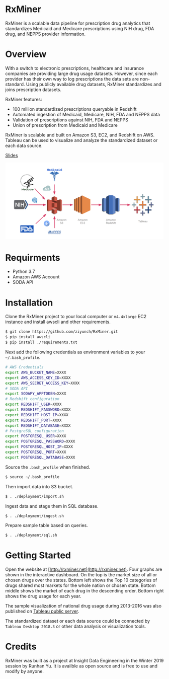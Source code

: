 # RxMiner
RxMiner is a scalable data pipeline for prescription drug analytics that standardizes Medicaid and Medicare prescriptions using NIH drug, FDA drug, and NEPPS provider information.

# Overview
With a switch to electronic prescriptions, healthcare and insurance companies are providing large drug usage datasets. However, since each provider has their own way to log prescriptions the data sets are non-standard. Using publicly available drug datasets, RxMiner standardizes and joins prescription datasets.

RxMiner features:
- 100 million standardized prescriptions queryable in Redshift
- Automated ingestion of Medicaid, Medicare, NIH, FDA and NEPPS data
- Validation of prescriptions against NIH, FDA and NEPPS
- Union of prescription from Medicaid and Medicare

RxMiner is scalable and built on Amazon S3, EC2, and Redshift on AWS. Tableau can be used to visualize and analyze the standardized dataset or each data source.

[Slides](https://docs.google.com/presentation/d/1z6SpBYRWqAIjsW7Khf0E44y8RqzUDVtGs8ziCrJ-xoA)

![Pipeline](docs/pipeline.png)

# Requirments
* Python 3.7
* Amazon AWS Account
* SODA API

# Installation
Clone the RxMiner project to your local computer or `m4.4xlarge` EC2 instance and install awscli and other requirements.

```bash
$ git clone https://github.com/ziyunch/RxMiner.git
$ pip install awscli
$ pip install ./requirements.txt
```

Next add the following credentials as environment variables to your `~/.bash_profile`.

```bash
# AWS Credentials
export AWS_BUCKET_NAME=XXXX
export AWS_ACCESS_KEY_ID=XXXX
export AWS_SECRET_ACCESS_KEY=XXXX
# SODA API
export SODAPY_APPTOKEN=XXXX
# Redshift configuration
export REDSHIFT_USER=XXXX
export REDSHIFT_PASSWORD=XXXX
export REDSHIFT_HOST_IP=XXXX
export REDSHIFT_PORT=XXXX
export REDSHIFT_DATABASE=XXXX
# PostgreSQL configuration
export POSTGRESQL_USER=XXXX
export POSTGRESQL_PASSWORD=XXXX
export POSTGRESQL_HOST_IP=XXXX
export POSTGRESQL_PORT=XXXX
export POSTGRESQL_DATABASE=XXXX
```

Source the `.bash_profile` when finished.

```bash
$ source ~/.bash_profile
```

Then import data into S3 bucket.

```bash
$ . ./deployment/import.sh
```

Ingest data and stage them in SQL database.

```bash
$ . ./deployment/ingest.sh
```

Prepare sample table based on queries.

```bash
$ . ./deployment/sql.sh
```
# Getting Started

Open the website at [http://rxminer.net](http://rxminer.net). Four graphs are shown in the interactive dashboard. On the top is the market size of all or chosen drugs over the states. Bottom left shows the Top 10 categories of drugs shared most markets for the whole nation or chosen state. Bottom middle shows the market of each drug in the descending order. Bottom right shows the drug usage for each year.

The sample visualization of national drug usage during 2013-2016 was also published on [Tableau public server](https://public.tableau.com/profile/runhan.yu#!/vizhome/rxminer2/Dashboard1).

The standardized dataset or each data source could be connected by `Tableau Desktop 2018.3` or other data analysis or visualization tools.

# Credits

RxMiner was built as a project at Insight Data Engineering in the Winter 2019 session by Runhan Yu. It is availble as open source and is free to use and modify by anyone.
